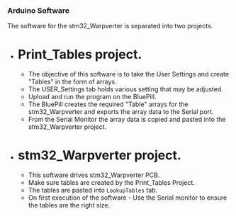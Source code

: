 
###  Arduino Software

The software for the stm32_Warpverter is separated into two projects.
* # Print_Tables project.  
  *  The objective of this software is to take the User Settings and create "Tables" in the form of arrays.  
  *  The USER_Settings tab holds various setting that may be adjusted.  
  *  Upload and run the program on the BluePill.  
  *  The BluePill creates the required "Table" arrays for the stm32_Warpverter and exports the array data to the Serial port.  
  *  From the Serial Monitor the array data is copied and pasted into the stm32_Warpverter project.
  
* # stm32_Warpverter project.
  *  This software drives stm32_Warpverter PCB.
  *  Make sure tables are created by the Print_Tables Project.  
  *  The tables are pasted into `LookupTables` tab.  
  *  On first execution of the software - Use the Serial monitor to ensure the tables are the right size.
